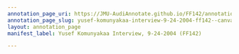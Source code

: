 ```yaml
---
annotation_page_uri: https://JMU-AudiAnnotate.github.io/FF142/annotations/yusef-komunyakaa-interview-9-24-2004-ff142--canvas-1-transcription.json
annotation_page_slug: yusef-komunyakaa-interview-9-24-2004-ff142--canvas-1-transcription
layout: annotation_page
manifest_label: Yusef Komunyakaa Interview, 9-24-2004 (FF142)

---
```

